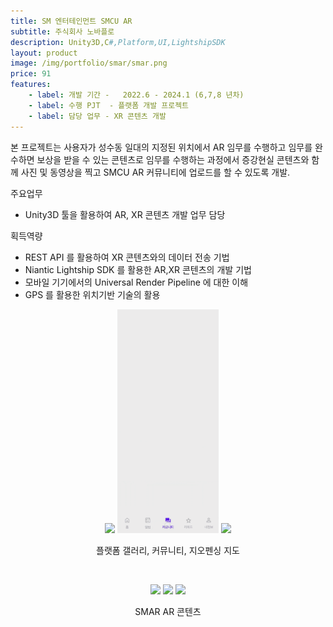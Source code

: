 ```yaml
---
title: SM 엔터테인먼트 SMCU AR
subtitle: 주식회사 노바플로
description: Unity3D,C#,Platform,UI,LightshipSDK
layout: product
image: /img/portfolio/smar/smar.png
price: 91
features:
    - label: 개발 기간 -   2022.6 - 2024.1 (6,7,8 년차)
    - label: 수행 PJT  - 플랫폼 개발 프로젝트    
    - label: 담당 업무 - XR 콘텐츠 개발  
---
```


본 프로젝트는 사용자가 성수동 일대의 지정된 위치에서 AR 임무를 수행하고 임무를 완수하면 보상을 받을 수 있는 콘텐츠로 임무를 수행하는 과정에서 증강현실 콘텐츠와 함께 사진 및 동영상을 찍고 SMCU AR 커뮤니티에 업로드를 할 수 있도록 개발.  

주요업무  
- Unity3D 툴을 활용하여 AR, XR 콘텐츠 개발 업무 담당  
  
획득역량  
- REST API 를 활용하여 XR 콘텐츠와의 데이터 전송 기법  
- Niantic Lightship SDK 를 활용한 AR,XR 콘텐츠의 개발 기법  
- 모바일 기기에서의 Universal Render Pipeline 에 대한 이해  
- GPS 를 활용한 위치기반 기술의 활용
  
<p align="center">
<img src="/img/portfolio/smar/smar04.gif" width="32%">
<img src="/img/portfolio/smar/smar05.gif" width="32%">
<img src="/img/portfolio/smar/smar06.gif" width="32%">
<figcaption align="center">플랫폼 갤러리, 커뮤니티, 지오펜싱 지도</figcaption>
</p>
<br/>

   
<p align="center">
<img src="/img/portfolio/smar/smar01.gif" width="32%">
<img src="/img/portfolio/smar/smar02.gif" width="32%">
<img src="/img/portfolio/smar/smar03.gif" width="32%">
<figcaption align="center">SMAR AR 콘텐츠</figcaption>
</p>
<br/>
 


